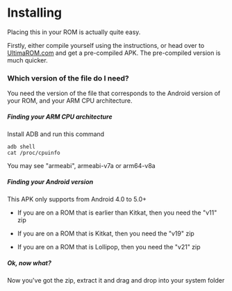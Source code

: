 # Installing

Placing this in your ROM is actually quite easy.

Firstly, either compile yourself using the instructions, or head over to [UltimaROM.com](http://ultimarom.com/downloads/ota-updates/) and get a pre-compiled APK. The pre-compiled version is much quicker.

### Which version of the file do I need?

You need the version of the file that corresponds to the Android version of your ROM, and your ARM CPU architecture.

##### Finding your ARM CPU architecture

Install ADB and run this command

```shell
adb shell
cat /proc/cpuinfo
```

You may see "armeabi", armeabi-v7a or arm64-v8a

##### Finding your Android version 

This APK only supports from Android 4.0 to 5.0+

- If you are on a ROM that is earlier than Kitkat, then you need the "v11" zip

- If you are on a ROM that is Kitkat, then you need the "v19" zip

- If you are on a ROM that is Lollipop, then you need the "v21" zip

##### Ok, now what?

Now you've got the zip, extract it and drag and drop into your system folder